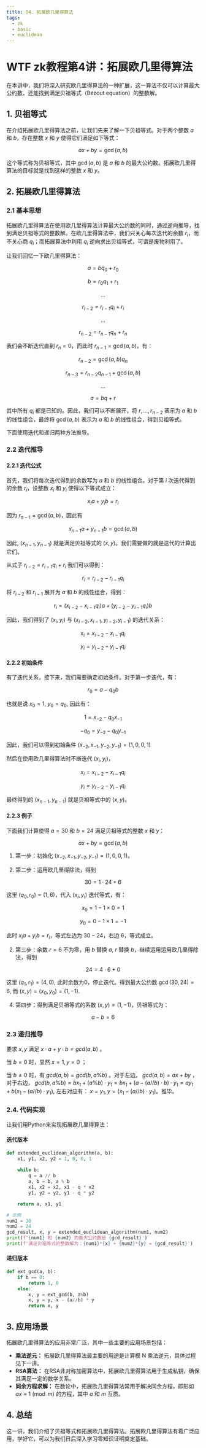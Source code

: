 ```yaml
---
title: 04. 拓展欧几里得算法
tags:
  - zk
  - basic
  - euclidean
---
```


# WTF zk教程第4讲：拓展欧几里得算法

在本讲中，我们将深入研究欧几里得算法的一种扩展，这一算法不仅可以计算最大公约数，还能找到满足贝祖等式（Bézout equation）的整数解。

## 1. 贝祖等式

在介绍拓展欧几里得算法之前，让我们先来了解一下贝祖等式。对于两个整数 $a$ 和 $b$，存在整数 $x$ 和 $y$ 使得它们满足如下等式：

$$
ax + by = \gcd(a, b)
$$

这个等式称为贝祖等式，其中 $\gcd(a, b)$ 是 $a$ 和 $b$ 的最大公约数。拓展欧几里得算法的目标就是找到这样的整数 $x$ 和 $y$。

## 2. 拓展欧几里得算法

### 2.1 基本思想

拓展欧几里得算法在使用欧几里得算法计算最大公约数的同时，通过逆向推导，找到满足贝祖等式的整数解。在欧几里得算法中，我们只关心每次迭代的余数 $r_i$，而不关心商 $q_i$；而拓展算法中利用 $q_i$ 逆向求出贝祖等式，可谓是废物利用了。

让我们回忆一下欧几里得算法：

$$
a = bq_0 + r_0
$$

$$
b = r_0q_1 + r_1
$$

$$
...
$$

$$
r_{i-2} = r_{i-1}q_{i} + r_i
$$

$$
...
$$

$$
r_{n-2} = r_{n-1}q_{n} + r_n
$$

我们会不断迭代直到 $r_n = 0$，而此时 $r_{n-1}= \gcd(a,b)$，有：

$$
r_{n-2} = \gcd(a,b) q_{n} 
$$

$$
r_{n-3} = r_{n-2} q_{n-1}  +  \gcd(a,b)
$$

$$
...
$$

$$
a = bq + r
$$

其中所有 $q_i$ 都是已知的。因此，我们可以不断展开，将 $r, ..., r_{n-2}$ 表示为 $a$ 和 $b$ 的线性组合，最终将 $\gcd(a,b)$ 表示为 $a$ 和 $b$ 的线性组合，得到贝祖等式。

下面使用迭代和递归两种方法推导。

### 2.2 迭代推导

#### 2.2.1 迭代公式

首先，我们将每次迭代得到的余数写为 $a$ 和 $b$ 的线性组合。对于第 $i$ 次迭代得到的余数 $r_i$，设整数 $x_i$ 和 $y_i$ 使得以下等式成立：

$$
x_i a + y_i b=r_i
$$

因为 $r_{n-1}=\gcd(a,b)$，因此有 

$$
x_{n-1} a + y_{n-1} b=\gcd(a,b)
$$

因此, $(x_{n-1}, y_{n-1} )$ 就是满足贝祖等式的 $(x,y)$。我们需要做的就是迭代的计算出它们。

从式子 $r_{i-2} = r_{i-1}q_{i} + r_i$ 我们可以得到：

$$
r_i = r_{i-2} - r_{i-1}q_{i}
$$

将 $r_{i-2}$ 和 $r_{i-1}$ 展开为 $a$ 和 $b$ 的线性组合，得到：

$$
r_i = (x_{i-2} - x_{i-1}q_{i}) a + (y_{i-2} - y_{i-1}q_{i}) b
$$

因此，我们得到了 $(x_i, y_i)$ 与 $(x_{i-2},x_{i-1},y_{i-2},y_{i-1})$ 的迭代关系：

$$
x_i = x_{i-2} - x_{i-1}q_{i}
$$

$$
y_i = y_{i-2} - y_{i-1}q_{i}
$$

#### 2.2.2 初始条件

有了迭代关系，接下来，我们需要确定初始条件。对于第一步迭代，有：

$$
r_0 = a - q_0b
$$

也就是说 $x_0 = 1$, $y_0 = q_0$, 因此有：

$$
1 = x_{-2} -q_0 x_{-1}
$$

$$
-q_0 = y_{-2} -q_0 y_{-1}
$$

因此，我们可以得到初始条件 $(x_{-2}, x_{-1}, y_{-2}, y_{-1}) = (1, 0, 0, 1)$

然后在使用欧几里得算法时不断迭代 $(x_i, y_i)$，

$$
x_i = x_{i-2} - x_{i-1}q_{i}
$$

$$
y_i = y_{i-2} - y_{i-1}q_{i}
$$

最终得到的 $(x_{n-1}, y_{n-1})$ 就是贝祖等式中的 $(x,y)$。

#### 2.2.3 例子

下面我们计算使得 $a=30$ 和 $b=24$ 满足贝祖等式的整数 $x$ 和 $y$：

$$
ax + by = \gcd(a, b)
$$

1. 第一步：初始化 $(x_{-2}, x_{-1}, y_{-2}, y_{-1}) = (1, 0, 0, 1)$。

2. 第二步：运用欧几里得除法，得到 

$$
30 = 1 \cdot 24 + 6
$$

这里 $(q_0, r_0) = (1, 6)$，代入 $(x_i, y_i)$ 迭代等式，有：

$$
x_0 = 1 - 1 \times 0 = 1
$$

$$
y_0 = 0 - 1 \times 1 = -1
$$

此时 $x_i a + y_i b=r_i$，等式左边为 $30-24$，右边 $6$，等式成立。

    

2. 第三步：余数 $r=6$ 不为零，用 $b$ 替换 $a$, $r$ 替换 $b$，继续运用运用欧几里得除法，得到

  $$
  24 = 4 \cdot 6 + 0
  $$

  这里 $(q_1, r_1) = (4, 0)$, 此时余数为0，停止迭代。得到最大公约数 $\gcd(30,24)=6$, 而 $(x, y) = (x_0, y_0)=(1, -1)$.

4. 第四步：得到满足贝祖等式的系数 $(x, y) =(1, -1)$，贝祖等式为：

  $$
  a - b = 6
  $$

### 2.3 递归推导

要求 $x, y$ 满足 $x\cdot a+y\cdot b=gcd(a, b)$ 。

当 $b = 0$ 时，显然 $x=1, y=0$ ；

当 $b\neq 0$ 时，有 $gcd(a, b)=gcd(b, a\% b)$ 。对于左边， $gcd(a, b)=ax+by$ ，对于右边， $gcd(b, a\% b)=bx_1+(a\% b)\cdot y_1=bx_1+(a-(a//b)\cdot b)\cdot y_1=ay_1+b(x_1-(a//b)\cdot y_1)$, 左右对应有： $x=y_1, y=(x_1-(a//b)\cdot y_1)$。推毕。

### 2.4. 代码实现

让我们用Python来实现拓展欧几里得算法：

#### 迭代版本

```python
def extended_euclidean_algorithm(a, b):
    x1, y1, x2, y2 = 1, 0, 0, 1
    
    while b:
        q = a // b
        a, b = b, a % b
        x1, x2 = x2, x1 - q * x2
        y1, y2 = y2, y1 - q * y2

    return a, x1, y1

# 示例
num1 = 30
num2 = 24
gcd_result, x, y = extended_euclidean_algorithm(num1, num2)
print(f'{num1} 和 {num2} 的最大公约数是 {gcd_result}')
print(f'满足贝祖等式的整数解为：{num1}*{x} + {num2}*{y} = {gcd_result}')
```

#### 递归版本
```python
def ext_gcd(a, b):
    if b == 0:
        return 1, 0
    else:
        x, y = ext_gcd(b, a%b)
        x, y = y, x - (a//b) * y
        return x, y
```

## 3. 应用场景

拓展欧几里得算法的应用非常广泛，其中一些主要的应用场景包括：

- **乘法逆元：** 拓展欧几里得算法最主要的用途是计算模 N 乘法逆元，具体过程见下一讲。
- **RSA算法：** 在RSA非对称加密算法中，拓展欧几里得算法用于生成私钥，确保其满足一定的数学关系。
- **同余方程求解：** 在数论中，拓展欧几里得算法常用于解决同余方程，即形如 $ax \equiv 1 \pmod{m}$ 的方程，其中 $a$ 和 $m$ 互质。

## 4. 总结

这一讲，我们介绍了贝祖等式和拓展欧几里得算法。拓展欧几里得算法有着广泛应用，学好它，可以为我们日后深入学习零知识证明奠定基础。
